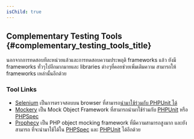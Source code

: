 ```yaml
---
isChild: true
---
```


## Complementary Testing Tools {#complementary_testing_tools_title}

นอกจากการทดสอบทีละหน่วยแล้วและการทดสอบความประพฤติ frameworks แล้ว ยังมี frameworks ทั่วๆไปอีกมากมายและ libraries ต่างๆที่คอยช่วยเพิ่มเติมความ
สามารถให้ frameworks เหล่านั้นอีกด้วย

### Tool Links

* [Selenium](http://seleniumhq.org/) เป็นการตรวจสอบบน browser ที่สามารถ[นำมาใช้ร่วมกับ PHPUnit ได้](http://www.phpunit.de/manual/3.1/en/selenium.html)
* [Mockery](https://github.com/padraic/mockery) เป็น Mock Object Framework ที่สามารถนำมาใช้ร่วมกับ [PHPUnit](http://phpunit.de/) หรือ [PHPSpec](http://www.phpspec.net/)
* [Prophecy](https://github.com/phpspec/prophecy) เป็น PHP object mocking framework ที่มีความสามารถสูงมาก และยังสามารถ
ที่จะนำมาใช้ได้ใน [PHPSpec](http://www.phpspec.net/) และ [PHPUnit](http://phpunit.de/) ได้อีกด้วย
